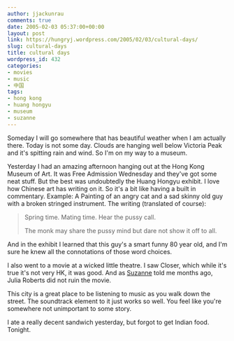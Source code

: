 ```yaml
---
author: jjackunrau
comments: true
date: 2005-02-03 05:37:00+00:00
layout: post
link: https://hungryj.wordpress.com/2005/02/03/cultural-days/
slug: cultural-days
title: cultural days
wordpress_id: 432
categories:
- movies
- music
- 中国
tags:
- hong kong
- huang hongyu
- museum
- suzanne
---
```


Someday I will go somewhere that has beautiful weather when I am actually there.  Today is not some day.  Clouds are hanging well below Victoria Peak and it's spitting rain and wind.  So I'm on my way to a museum.

Yesterday I had an amazing afternoon hanging out at the Hong Kong Museum of Art.  It was Free Admission Wednesday and they've got some neat stuff.  But the best was undoubtedly the Huang Hongyu exhibit.  I love how Chinese art has writing on it.  So it's a bit like having a built in commentary.  Example: A Painting of an angry cat and a sad skinny old guy with a broken stringed instrument.  The writing (translated of course):


<blockquote>Spring time. Mating time. Hear the pussy call.

The monk may share the pussy mind but dare not show it off to all.</blockquote>


And in the exhibit I learned that this guy's a smart funny 80 year old, and I'm sure he knew all the connotations of those word choices.

I also went to a movie at a wicked little theatre.  I saw Closer, which while it's true it's not very HK, it was good.  And as [Suzanne](http://fallingdown7times.blogspot.com) told me months ago, Julia Roberts did not ruin the movie.

This city is a great place to be listening to music as you walk down the street.  The soundtrack element to it just works so well.  You feel like you're somewhere not unimportant to some story.

I ate a really decent sandwich yesterday, but forgot to get Indian food.  Tonight.
